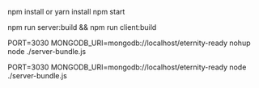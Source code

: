 npm install or yarn install
npm start


npm run server:build && npm run client:build

PORT=3030 MONGODB_URI=mongodb://localhost/eternity-ready nohup node ./server-bundle.js 



PORT=3030 MONGODB_URI=mongodb://localhost/eternity-ready node ./server-bundle.js 

